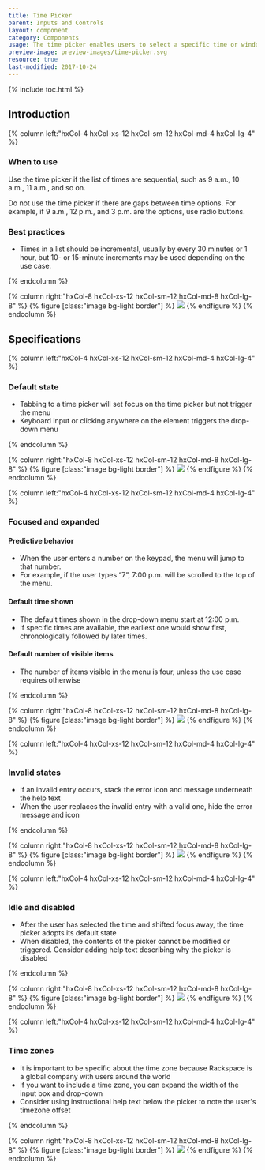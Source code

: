 ```yaml
---
title: Time Picker
parent: Inputs and Controls
layout: component
category: Components
usage: The time picker enables users to select a specific time or window from a sequential list. The time picker is often accompanied by a date picker for the purpose of creating a date range filter.
preview-image: preview-images/time-picker.svg
resource: true
last-modified: 2017-10-24
---
```


{% include toc.html %}

## Introduction

<div class="hxRow"  markdown="1">
{% column left:"hxCol-4 hxCol-xs-12 hxCol-sm-12 hxCol-md-4 hxCol-lg-4" %}

### When to use

Use the time picker if the list of times are sequential, such as 9 a.m., 10 a.m., 11 a.m., and so on.

Do not use the time picker if there are gaps between time options. For example, if 9 a.m., 12 p.m., and 3 p.m. are the options, use radio buttons.

### Best practices

- Times in a list should be incremental, usually by every 30 minutes or 1 hour, but 10- or 15-minute increments may be used depending on the use case.

{% endcolumn %}

{% column right:"hxCol-8 hxCol-xs-12 hxCol-sm-12 hxCol-md-8 hxCol-lg-8" %}
{% figure [class:"image bg-light border"] %}
![]({{site.cdn_url}}/assets/images/components/inputs-and-controls/time-picker/time-picker-hero-image.svg)
{% endfigure %}
{% endcolumn %}
</div>

## Specifications

<div class="hxRow"  markdown="1">
{% column left:"hxCol-4 hxCol-xs-12 hxCol-sm-12 hxCol-md-4 hxCol-lg-4" %}

### Default state

- Tabbing to a time picker will set focus on the time picker but not trigger the menu
- Keyboard input or clicking anywhere on the element triggers the drop-down menu

{% endcolumn %}

{% column right:"hxCol-8 hxCol-xs-12 hxCol-sm-12 hxCol-md-8 hxCol-lg-8" %}
{% figure [class:"image bg-light border"] %}
![]({{site.cdn_url}}/assets/images/components/inputs-and-controls/time-picker/time-picker-default-state.svg)
{% endfigure %}
{% endcolumn %}
</div>

<div class="hxRow"  markdown="1">
{% column left:"hxCol-4 hxCol-xs-12 hxCol-sm-12 hxCol-md-4 hxCol-lg-4" %}

### Focused and expanded

#### Predictive behavior

- When the user enters a number on the keypad, the menu will jump to that number.
- For example, if the user types “7”, 7:00 p.m. will be scrolled to the top of the menu.

#### Default time shown

- The default times shown in the drop-down menu start at 12:00 p.m.
- If specific times are available, the earliest one would show first, chronologically followed by later times.

#### Default number of visible items

- The number of items visible in the menu is four, unless the use case requires otherwise

{% endcolumn %}

{% column right:"hxCol-8 hxCol-xs-12 hxCol-sm-12 hxCol-md-8 hxCol-lg-8" %}
{% figure [class:"image bg-light border"] %}
![]({{site.cdn_url}}/assets/images/components/inputs-and-controls/time-picker/time-picker-focused-and-expanded-states.svg)
{% endfigure %}
{% endcolumn %}
</div>

<div class="hxRow"  markdown="1">
{% column left:"hxCol-4 hxCol-xs-12 hxCol-sm-12 hxCol-md-4 hxCol-lg-4" %}

### Invalid states

- If an invalid entry occurs, stack the error icon and message underneath the help text
- When the user replaces the invalid entry with a valid one, hide the error message and icon

{% endcolumn %}

{% column right:"hxCol-8 hxCol-xs-12 hxCol-sm-12 hxCol-md-8 hxCol-lg-8" %}
{% figure [class:"image bg-light border"] %}
![]({{site.cdn_url}}/assets/images/components/inputs-and-controls/time-picker/time-picker-invalid-states.svg)
{% endfigure %}
{% endcolumn %}
</div>

<div class="hxRow"  markdown="1">
{% column left:"hxCol-4 hxCol-xs-12 hxCol-sm-12 hxCol-md-4 hxCol-lg-4" %}

### Idle and disabled

- After the user has selected the time and shifted focus away, the time picker adopts its default state
- When disabled, the contents of the picker cannot be modified or triggered.  Consider adding help text describing why the picker is disabled

{% endcolumn %}

{% column right:"hxCol-8 hxCol-xs-12 hxCol-sm-12 hxCol-md-8 hxCol-lg-8" %}
{% figure [class:"image bg-light border"] %}
![]({{site.cdn_url}}/assets/images/components/inputs-and-controls/time-picker/time-picker-idle-and-disabled-states.svg)
{% endfigure %}
{% endcolumn %}
</div>

<div class="hxRow"  markdown="1">
{% column left:"hxCol-4 hxCol-xs-12 hxCol-sm-12 hxCol-md-4 hxCol-lg-4" %}

### Time zones

- It is important to be specific about the time zone because Rackspace is a global company with users around the world
- If you want to include a time zone, you can expand the width of the input box and drop-down
- Consider using instructional help text below the picker to note the user's timezone offset

{% endcolumn %}

{% column right:"hxCol-8 hxCol-xs-12 hxCol-sm-12 hxCol-md-8 hxCol-lg-8" %}
{% figure [class:"image bg-light border"] %}
![]({{site.cdn_url}}/assets/images/components/inputs-and-controls/time-picker/time-picker-time-zones.svg)
{% endfigure %}
{% endcolumn %}
</div>
